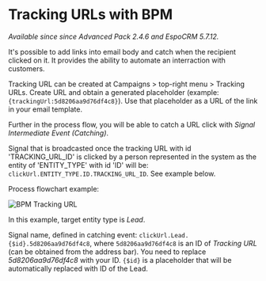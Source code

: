 # Tracking URLs with BPM

*Available since since Advanced Pack 2.4.6 and EspoCRM 5.7.12.*

It's possible to add links into email body and catch when the recipient clicked on it. It provides the ability to automate an interraction with customers.

Tracking URL can be created at Campaigns > top-right menu > Tracking URLs. Create URL and obtain a generated placeholder (example: `{trackingUrl:5d8206aa9d76df4c8}`). Use that placeholder as a URL of the link in your email template.

Further in the process flow, you will be able to catch a URL click with *Signal Intermediate Event (Catching)*. 

Signal that is broadcasted once the tracking URL with id 'TRACKING_URL_ID' is clicked by a person represented in the system as the entity of 'ENTITY_TYPE' with id 'ID' will be: `clickUrl.ENTITY_TYPE.ID.TRACKING_URL_ID`. See example below.

Process flowchart example:

![BPM Tracking URL](https://raw.githubusercontent.com/espocrm/documentation/master/_static/images/administration/bpm/tracking-urls.png)

In this example, target entity type is *Lead*.

Signal name, defined in catching event: `clickUrl.Lead.{$id}.5d8206aa9d76df4c8`, where `5d8206aa9d76df4c8` is an ID of *Tracking URL* (can be obtained from the address bar). You need to replace *5d8206aa9d76df4c8* with your ID. `{$id}` is a placeholder that will be automatically replaced with ID of the Lead.
